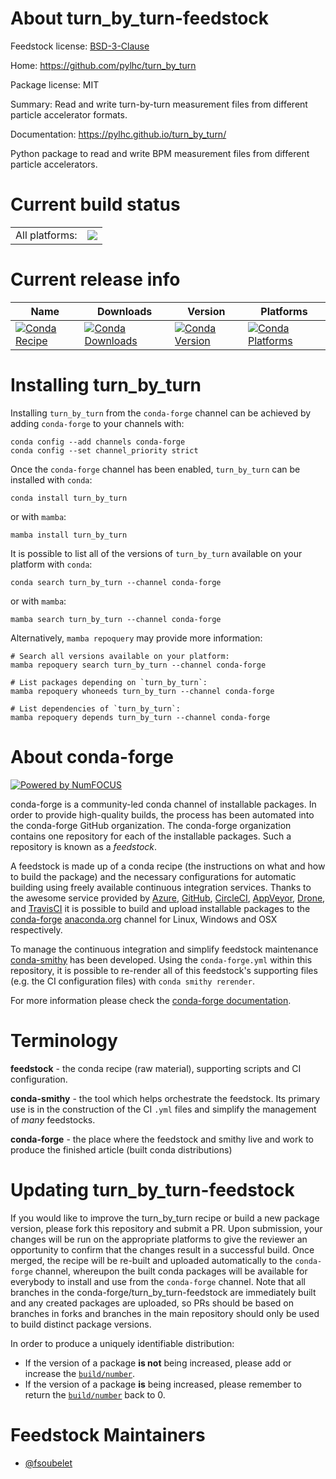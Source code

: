 About turn_by_turn-feedstock
============================

Feedstock license: [BSD-3-Clause](https://github.com/conda-forge/turn_by_turn-feedstock/blob/main/LICENSE.txt)

Home: https://github.com/pylhc/turn_by_turn

Package license: MIT

Summary: Read and write turn-by-turn measurement files from different particle accelerator formats.

Documentation: https://pylhc.github.io/turn_by_turn/

Python package to read and write BPM measurement files from different particle accelerators.


Current build status
====================


<table><tr><td>All platforms:</td>
    <td>
      <a href="https://dev.azure.com/conda-forge/feedstock-builds/_build/latest?definitionId=14604&branchName=main">
        <img src="https://dev.azure.com/conda-forge/feedstock-builds/_apis/build/status/turn_by_turn-feedstock?branchName=main">
      </a>
    </td>
  </tr>
</table>

Current release info
====================

| Name | Downloads | Version | Platforms |
| --- | --- | --- | --- |
| [![Conda Recipe](https://img.shields.io/badge/recipe-turn__by__turn-green.svg)](https://anaconda.org/conda-forge/turn_by_turn) | [![Conda Downloads](https://img.shields.io/conda/dn/conda-forge/turn_by_turn.svg)](https://anaconda.org/conda-forge/turn_by_turn) | [![Conda Version](https://img.shields.io/conda/vn/conda-forge/turn_by_turn.svg)](https://anaconda.org/conda-forge/turn_by_turn) | [![Conda Platforms](https://img.shields.io/conda/pn/conda-forge/turn_by_turn.svg)](https://anaconda.org/conda-forge/turn_by_turn) |

Installing turn_by_turn
=======================

Installing `turn_by_turn` from the `conda-forge` channel can be achieved by adding `conda-forge` to your channels with:

```
conda config --add channels conda-forge
conda config --set channel_priority strict
```

Once the `conda-forge` channel has been enabled, `turn_by_turn` can be installed with `conda`:

```
conda install turn_by_turn
```

or with `mamba`:

```
mamba install turn_by_turn
```

It is possible to list all of the versions of `turn_by_turn` available on your platform with `conda`:

```
conda search turn_by_turn --channel conda-forge
```

or with `mamba`:

```
mamba search turn_by_turn --channel conda-forge
```

Alternatively, `mamba repoquery` may provide more information:

```
# Search all versions available on your platform:
mamba repoquery search turn_by_turn --channel conda-forge

# List packages depending on `turn_by_turn`:
mamba repoquery whoneeds turn_by_turn --channel conda-forge

# List dependencies of `turn_by_turn`:
mamba repoquery depends turn_by_turn --channel conda-forge
```


About conda-forge
=================

[![Powered by
NumFOCUS](https://img.shields.io/badge/powered%20by-NumFOCUS-orange.svg?style=flat&colorA=E1523D&colorB=007D8A)](https://numfocus.org)

conda-forge is a community-led conda channel of installable packages.
In order to provide high-quality builds, the process has been automated into the
conda-forge GitHub organization. The conda-forge organization contains one repository
for each of the installable packages. Such a repository is known as a *feedstock*.

A feedstock is made up of a conda recipe (the instructions on what and how to build
the package) and the necessary configurations for automatic building using freely
available continuous integration services. Thanks to the awesome service provided by
[Azure](https://azure.microsoft.com/en-us/services/devops/), [GitHub](https://github.com/),
[CircleCI](https://circleci.com/), [AppVeyor](https://www.appveyor.com/),
[Drone](https://cloud.drone.io/welcome), and [TravisCI](https://travis-ci.com/)
it is possible to build and upload installable packages to the
[conda-forge](https://anaconda.org/conda-forge) [anaconda.org](https://anaconda.org/)
channel for Linux, Windows and OSX respectively.

To manage the continuous integration and simplify feedstock maintenance
[conda-smithy](https://github.com/conda-forge/conda-smithy) has been developed.
Using the ``conda-forge.yml`` within this repository, it is possible to re-render all of
this feedstock's supporting files (e.g. the CI configuration files) with ``conda smithy rerender``.

For more information please check the [conda-forge documentation](https://conda-forge.org/docs/).

Terminology
===========

**feedstock** - the conda recipe (raw material), supporting scripts and CI configuration.

**conda-smithy** - the tool which helps orchestrate the feedstock.
                   Its primary use is in the construction of the CI ``.yml`` files
                   and simplify the management of *many* feedstocks.

**conda-forge** - the place where the feedstock and smithy live and work to
                  produce the finished article (built conda distributions)


Updating turn_by_turn-feedstock
===============================

If you would like to improve the turn_by_turn recipe or build a new
package version, please fork this repository and submit a PR. Upon submission,
your changes will be run on the appropriate platforms to give the reviewer an
opportunity to confirm that the changes result in a successful build. Once
merged, the recipe will be re-built and uploaded automatically to the
`conda-forge` channel, whereupon the built conda packages will be available for
everybody to install and use from the `conda-forge` channel.
Note that all branches in the conda-forge/turn_by_turn-feedstock are
immediately built and any created packages are uploaded, so PRs should be based
on branches in forks and branches in the main repository should only be used to
build distinct package versions.

In order to produce a uniquely identifiable distribution:
 * If the version of a package **is not** being increased, please add or increase
   the [``build/number``](https://docs.conda.io/projects/conda-build/en/latest/resources/define-metadata.html#build-number-and-string).
 * If the version of a package **is** being increased, please remember to return
   the [``build/number``](https://docs.conda.io/projects/conda-build/en/latest/resources/define-metadata.html#build-number-and-string)
   back to 0.

Feedstock Maintainers
=====================

* [@fsoubelet](https://github.com/fsoubelet/)

